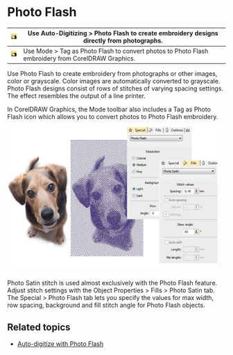# Photo Flash

| ![PhotoFlash.png](assets/PhotoFlash.png)                     | Use Auto-Digitizing > Photo Flash to create embroidery designs directly from photographs.          |
| ------------------------------------------------------------ | -------------------------------------------------------------------------------------------------- |
| ![TagAsPhotoFlash00154.png](assets/TagAsPhotoFlash00154.png) | Use Mode > Tag as Photo Flash to convert photos to Photo Flash embroidery from CorelDRAW Graphics. |

Use Photo Flash to create embroidery from photographs or other images, color or grayscale. Color images are automatically converted to grayscale. Photo Flash designs consist of rows of stitches of varying spacing settings. The effect resembles the output of a line printer.

In CorelDRAW Graphics, the Mode toolbar also includes a Tag as Photo Flash icon which allows you to convert photos to Photo Flash embroidery.

![summary_-_create00155.png](assets/summary_-_create00155.png)

Photo Satin stitch is used almost exclusively with the Photo Flash feature. Adjust stitch settings with the Object Properties > Fills > Photo Satin tab. The Special > Photo Flash tab lets you specify the values for max width, row spacing, background and fill stitch angle for Photo Flash objects.

## Related topics

- [Auto-digitize with Photo Flash](../../Automatic/automatic/Auto-digitize_with_Photo_Flash)
